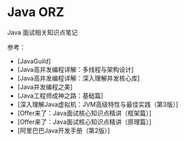 # Java ORZ
Java 面试相关知识点笔记


参考：
- [JavaGuild]
- [Java高并发编程详解：多线程与架构设计]
- [Java高并发编程详解：深入理解并发核心库]
- [Java并发编程之美]
- [Java工程师成神之路：基础篇]
- [深入理解Java虚拟机：JVM高级特性与最佳实践（第3版）]
- [Offer来了：Java面试核心知识点精讲（框架篇）]
- [Offer来了：Java面试核心知识点精讲（原理篇）]
- [阿里巴巴Java开发手册（第2版）]

